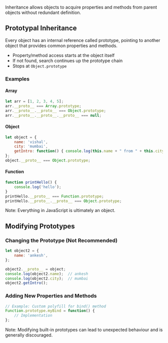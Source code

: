 Inheritance allows objects to acquire properties and methods from parent objects without redundant definition.

## Prototypal Inheritance

Every object has an internal reference called prototype, pointing to another object that provides common properties and methods.
- Property/method access starts at the object itself
- If not found, search continues up the prototype chain
- Stops at `Object.prototype`

### Examples
#### Array

```javascript
let arr = [1, 2, 3, 4, 5];
arr.__proto__ === Array.prototype;
arr.__proto__.__proto__ === Object.prototype;
arr.__proto__.__proto__.__proto__ === null;
```

#### Object

```javascript
let object = {
    name: 'vishal',
    city: 'mumbai',
    getIntro: function() { console.log(this.name + " from " + this.city); }
};
object.__proto__ === Object.prototype;
```

#### Function

```javascript
function printHello() {
    console.log('hello');
}
printHello.__proto__ === Function.prototype;
printHello.__proto__.__proto__ === Object.prototype;
```

Note: Everything in JavaScript is ultimately an object.

## Modifying Prototypes
### Changing the Prototype (Not Recommended)

```javascript
let object2 = {
    name: 'ankesh',
};

object2.__proto__ = object;
console.log(object2.name);  // ankesh
console.log(object2.city);  // mumbai
object2.getIntro();
```

### Adding New Properties and Methods

```javascript
// Example: Custom polyfill for bind() method
Function.prototype.myBind = function() {
    // Implementation
};
```

Note: Modifying built-in prototypes can lead to unexpected behaviour and is generally discouraged.